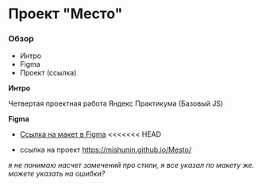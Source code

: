 # Проект "Место"

### Обзор 
* Интро
* Figma
* Проект (ссылка)

**Интро**

Четвертая проектная работа Яндекс Практикума (Базовый JS)

**Figma**

* [Ссылка на макет в Figma](https://www.figma.com/file/2cn9N9jSkmxD84oJik7xL7/JavaScript.-Sprint-4?node-id=28212%3A212)
<<<<<<< HEAD

* ссылка на проект https://mishunin.github.io/Mesto/

*я не понимаю насчет замечений про стили, я все указал по макету же. можете указать на ошибки?*
